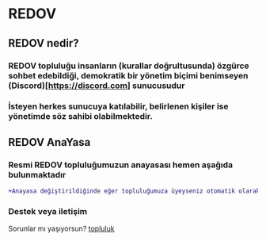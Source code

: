 # REDOV

## REDOV nedir?

### REDOV topluluğu insanların (kurallar doğrultusunda) özgürce sohbet edebildiği, demokratik bir yönetim biçimi benimseyen (Discord)[https://discord.com] sunucusudur
### İsteyen herkes sunucuya katılabilir, belirlenen kişiler ise yönetimde söz sahibi olabilmektedir.

## REDOV AnaYasa

### Resmi REDOV topluluğumuzun anayasası hemen aşağıda bulunmaktadır

```diff
+Anayasa değiştirildiğinde eğer topluluğumuza üyeyseniz otomatik olarak kabul etmiş olursunuz Bu nedenle düzenli olarak burayı okumanız önerilir
```

### Destek veya iletişim

Sorunlar mı yaşıyorsun? [topluluk](https://discord.gg/SAkKZ6YrBp) 
